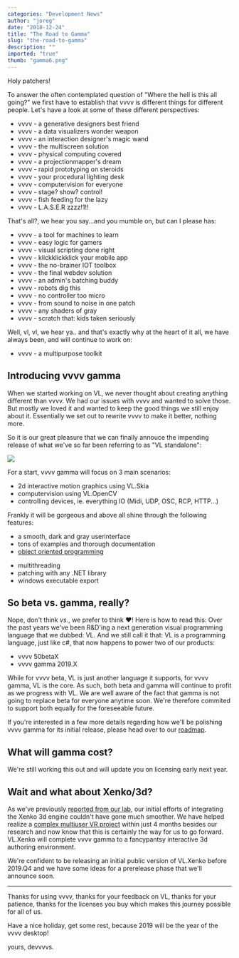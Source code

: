 ```yaml
---
categories: "Development News"
author: "joreg"
date: "2018-12-24"
title: "The Road to Gamma"
slug: "the-road-to-gamma"
description: ""
imported: "true"
thumb: "gamma6.png"
---
```



Holy patchers!

To answer the often contemplated question of "Where the hell is this all going?" we first have to establish that vvvv is different things for different people. Let's have a look at some of these different perspectives:

- vvvv - a generative designers best friend
- vvvv - a data visualizers wonder weapon
- vvvv - an interaction designer's magic wand
- vvvv - the multiscreen solution
- vvvv - physical computing covered
- vvvv - a projectionmapper's dream
- vvvv - rapid prototyping on steroids
- vvvv - your procedural lighting desk
- vvvv - computervision for everyone
- vvvv - stage? show? control!
- vvvv - fish feeding for the lazy
- vvvv - L.A.S.E.R zzzz!1!!

That's all?, we hear you say...and you mumble on, but can I please has:

- vvvv - a tool for machines to learn
- vvvv - easy logic for gamers
- vvvv - visual scripting done right
- vvvv - klickklickklick your mobile app
- vvvv - the no-brainer IOT toolbox
- vvvv - the final webdev solution
- vvvv - an admin's batching buddy
- vvvv - robots dig this
- vvvv - no controller too micro
- vvvv - from sound to noise in one patch
- vvvv - any shaders of gray
- vvvv - scratch that: kids taken seriously

Well, vl, vl, we hear ya.. and that's exactly why at the heart of it all, we have always been, and will continue to work on:
- vvvv - a multipurpose toolkit

## Introducing vvvv gamma

When we started working on VL, we never thought about creating anything different than vvvv. We had our issues with vvvv and wanted to solve those. But mostly we loved it and wanted to keep the good things we still enjoy about it. Essentially we set out to rewrite vvvv to make it better, nothing more.

So it is our great pleasure that we can finally annouce the impending release of what we've so far been referring to as "VL standalone":

![](gamma6.png)

For a start, vvvv gamma will focus on 3 main scenarios: 
* 2d interactive motion graphics using VL.Skia
* computervision using VL.OpenCV
* controlling devices, ie. everything IO (Midi, UDP, OSC, RCP, HTTP...)

Frankly it will be gorgeous and above all shine through the following features:
<!--{SPLIT()}-->
* a smooth, dark and gray userinterface
* tons of examples and thorough documentation
* [object oriented programming](https://www.youtube.com/watch?v=QM1iUe6IofM)
<!--~~~-->
* multithreading
* patching with any .NET library
* windows executable export
<!--{SPLIT}-->

## So beta vs. gamma, really?

Nope, don't think *vs.*, we prefer to think ♥!
Here is how to read this: Over the past years we've been R&D'ing a next generation visual programming language that we dubbed: VL. And we still call it that: VL is a programming language, just like c#, that now happens to power two of our products: 

* vvvv 50betaX
* vvvv gamma 2019.X

While for vvvv beta, VL is just another language it supports, for vvvv gamma, VL is the core. As such, both beta and gamma will continue to profit as we progress with VL. We are well aware of the fact that gamma is not going to replace beta for everyone anytime soon. We're therefore commited to support both equally for the foreseeable future.

If you're interested in a few more details regarding how we'll be polishing vvvv gamma for its initial release, please head over to our [roadmap](https://betadocs.vvvv.org/roadmap.html).

## What will gamma cost?

We're still working this out and will update you on licensing early next year.

## Wait and what about Xenko/3d?

As we've previously [reported from our lab](/blog/2018/vl-xenko-3d-engine-update-2), our initial efforts of integrating the Xenko 3d engine couldn't have gone much smoother. We have helped realize a [complex multiuser VR project](http://oceanofair.com/) within just 4 months besides our research and now know that this is certainly the way for us to go forward. VL.Xenko will complete vvvv gamma to a fancypantsy interactive 3d authoring environment. 

We're confident to be releasing an initial public version of VL.Xenko before 2019.Q4 and we have some ideas for a prerelease phase that we'll announce soon. 

---

Thanks for using vvvv, thanks for your feedback on VL, thanks for your patience, thanks for the licenses you buy which makes this journey possible for all of us. 

Have a nice holiday, get some rest, because 2019 will be the year of the vvvv desktop!

yours, 
devvvvs.